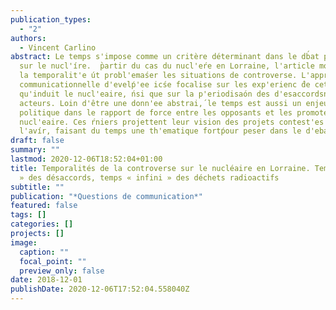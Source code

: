 ```yaml
---
publication_types:
  - "2"
authors:
  - Vincent Carlino
abstract: Le temps s'impose comme un critère déterminant dans le db́at public
  sur le nucl'íre.  ̀partir du cas du nucl'eŕe en Lorraine, l'article montre que
  la temporalit'e út probl'emaśer les situations de controverse. L'approche
  communicationnelle d'evelṕ'ee icśe focalise sur les exp'erienc ́de cet ordre
  qu'induit le nucl'eaire, ńsi que sur la p'eriodisaón des d'esaccordsńtre les
  acteurs. Loin d'être une donn'ee abstrai,́ le temps est aussi un enjeu
  politique dans le rapport de force entre les opposants et les promoteurs du
  nucl'eaire. Ces ŕniers projettent leur vision des projets contest'es dans
  l'avír, faisant du temps une th'ematique fortṕour peser dans le d'ebat public.
draft: false
summary: ""
lastmod: 2020-12-06T18:52:04+01:00
title: Temporalités de la controverse sur le nucléaire en Lorraine. Temps « long
  » des désaccords, temps « infini » des déchets radioactifs
subtitle: ""
publication: "*Questions de communication*"
featured: false
tags: []
categories: []
projects: []
image:
  caption: ""
  focal_point: ""
  preview_only: false
date: 2018-12-01
publishDate: 2020-12-06T17:52:04.558040Z
---
```

